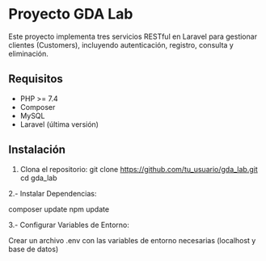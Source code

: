 # Proyecto GDA Lab

Este proyecto implementa tres servicios RESTful en Laravel para gestionar clientes (Customers), incluyendo autenticación, registro, consulta y eliminación.

## Requisitos

- PHP >= 7.4
- Composer
- MySQL
- Laravel (última versión)

## Instalación

1. Clona el repositorio:
   git clone https://github.com/tu_usuario/gda_lab.git
   cd gda_lab
   
2.- Instalar Dependencias:

composer update
npm update

3.- Configurar Variables de Entorno:

Crear un archivo .env con las variables de entorno necesarias (localhost y base de datos)



